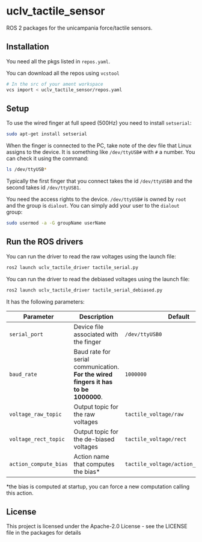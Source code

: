 # uclv_tactile_sensor

ROS 2 packages for the unicampania force/tactile sensors.

## Installation

You need all the pkgs listed in `repos.yaml`.

You can download all the repos using `vcstool`
```bash
# In the src of your ament workspace
vcs import < uclv_tactile_sensor/repos.yaml
```

## Setup

To use the wired finger at full speed (500Hz) you need to install `setserial`:

```bash
sudo apt-get install setserial
```

When the finger is connected to the PC, take note of the dev file that Linux assigns to the device. It is something like `/dev/ttyUSB#` with `#` a number. You can check it using the command:
```bash
ls /dev/ttyUSB*
```
Typically the first finger that you connect takes the id `/dev/ttyUSB0` and the second takes id `/dev/ttyUSB1`.

You need the access rights to the device. `/dev/ttyUSB#` is owned by `root` and the group is `dialout`.
You can simply add your user to the `dialout` group:
```bash
sudo usermod -a -G groupName userName
```

## Run the ROS drivers

You can run the driver to read the raw voltages using the launch file:
```bash
ros2 launch uclv_tactile_driver tactile_serial.py
```

You can run the driver to read the debiased voltages using the launch file:
```bash
ros2 launch uclv_tactile_driver tactile_serial_debiased.py
```

It has the following parameters:

| Parameter  | Description | Default |
| ------------- | ------------- | --------- |
| `serial_port`  | Device file associated with the finger  | `/dev/ttyUSB0` |
| `baud_rate`  | Baud rate for serial communication. **For the wired fingers it has to be 1000000**.  | `1000000` |
| `voltage_raw_topic` | Output topic for the raw voltages | `tactile_voltage/raw` |
| `voltage_rect_topic` | Output topic for the de-biased voltages | `tactile_voltage/rect` |
| `action_compute_bias` | Action name that computes the bias* | `tactile_voltage/action_compute_bias` |

*the bias is computed at startup, you can force a new computation calling this action.

## License

This project is licensed under the Apache-2.0 License - see the LICENSE file in the packages for details
